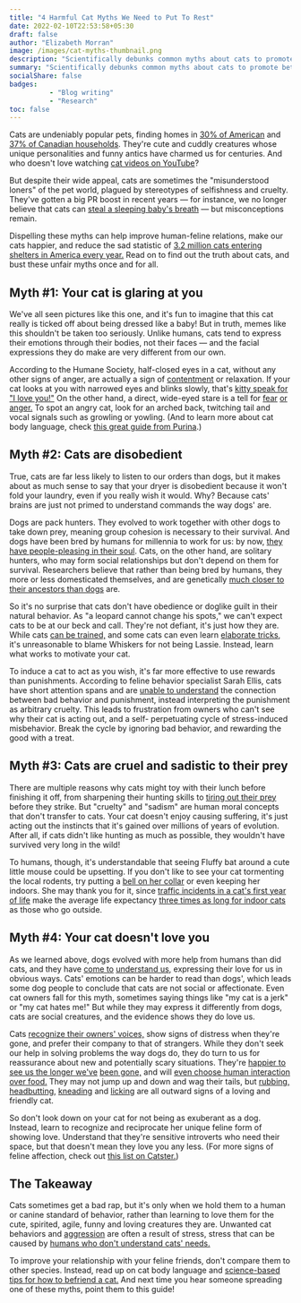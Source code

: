 ```yaml
---
title: "4 Harmful Cat Myths We Need to Put To Rest"
date: 2022-02-10T22:53:58+05:30
draft: false
author: "Elizabeth Morran"
image: /images/cat-myths-thumbnail.png
description: "Scientifically debunks common myths about cats to promote better human-feline relations."
summary: "Scientifically debunks common myths about cats to promote better human-feline relations."                
socialShare: false
badges:
          - "Blog writing"
          - "Research"    
toc: false
---
```


Cats are undeniably popular pets, finding homes in [30% of American](https://www.avma.org/KB/Resources/Statistics/Pages/Market-research-statistics-US-pet-ownership.aspx) and [37% of Canadian households](https://www.canadianveterinarians.net/documents/canadian-pet-population-figures-cahi-2017). They're cute and cuddly creatures whose unique personalities and funny antics have charmed us for centuries. And who doesn't love watching [cat videos on YouTube](https://www.youtube.com/watch?v=o00Ev2aXLCE)?

But despite their wide appeal, cats are sometimes the "misunderstood loners" of the pet world, plagued by stereotypes of selfishness and cruelty. They've gotten a big PR boost in recent years — for instance, we no longer believe that cats can [steal a sleeping baby's breath](https://www.snopes.com/fact-check/murderous-moggies/) — but misconceptions remain.

Dispelling these myths can help improve human-feline relations, make our cats happier, and reduce the sad statistic of [3.2 million cats entering shelters in America every year.](https://www.aspca.org/animal-homelessness/shelter-intake-and-surrender/pet-statistics) Read on to find out the truth about cats, and bust these unfair myths once and for all.

## Myth #1: Your cat is glaring at you

We've all seen pictures like this one, and it's fun to imagine that this cat really is ticked off about being dressed like a baby! But in truth, memes like this shouldn't be taken too seriously. Unlike humans, cats tend to express their emotions through their bodies, not their faces — and the facial expressions they do make are very different from our own.

According to the Humane Society, half-closed eyes in a cat, without any other signs of anger, are actually a sign of [contentment](http://www.humanesociety.org/animals/cats/tips/cat_communication.html) or relaxation. If your cat looks at you with narrowed eyes and blinks slowly, that's [kitty speak for "I love you!"](https://pets.webmd.com/cats/features/cat-body-language#1) On the other hand, a direct, wide-eyed stare is a tell for [fear](https://pets.webmd.com/cats/features/cat-body-language#2) [or anger.](https://pets.webmd.com/cats/features/cat-body-language#2) To spot an angry cat, look for an arched back, twitching tail and vocal signals such as growling or yowling. (And to learn more about cat body language, check [this great guide from Purina](https://www.purina.co.uk/cats/behaviour-and-training/understanding-cat-behaviour/cat-body-language).)

## Myth #2: Cats are disobedient

True, cats are far less likely to listen to our orders than dogs, but it makes about as much sense to say that your dryer is disobedient because it won't fold your laundry, even if you really wish it would. Why? Because cats' brains are just not primed to understand commands the way dogs' are.

Dogs are pack hunters. They evolved to work together with other dogs to take down prey, meaning group cohesion is necessary to their survival. And dogs have been bred by humans for millennia to work for us: by now, [they have people-pleasing in their soul](http://www.pnas.org/content/106/Supplement_1/9971). Cats, on the other hand, are solitary hunters, who may form social relationships but don't depend on them for survival. Researchers believe that rather than being bred by humans, they more or less domesticated themselves, and are genetically [much closer to their ancestors than dogs](https://news.nationalgeographic.com/2017/06/domesticated-cats-dna-genetics-pets-science/) are.

So it's no surprise that cats don't have obedience or doglike guilt in their natural behavior. As "a leopard cannot change his spots," we can't expect cats to be at our beck and call. They're not defiant, it's just how they are. While cats [can be trained,](https://news.nationalgeographic.com/2018/05/animals-cats-training-pets/) and some cats can even learn [elaborate tricks,](https://www.youtube.com/watch?v=8e0z3-iZ_TY) it's unreasonable to blame Whiskers for not being Lassie. Instead, learn what works to motivate your cat.

To induce a cat to act as you wish, it's far more effective to use rewards than punishments. According to feline behavior specialist Sarah Ellis, cats have short attention spans and are [unable to understand](https://www.theguardian.com/science/2016/jul/31/listen-to-her-purr-how-to-train-your-cat-sarah-ellis) the connection between bad behavior and punishment, instead interpreting the punishment as arbitrary cruelty. This leads to frustration from owners who can't see why their cat is acting out, and a self- perpetuating cycle of stress-induced misbehavior. Break the cycle by ignoring bad behavior, and rewarding the good with a treat.

## Myth #3: Cats are cruel and sadistic to their prey

There are multiple reasons why cats might toy with their lunch before finishing it off, from sharpening their hunting skills to [tiring out their prey](https://azdailysun.com/lifestyles/pets/london-zoo-why-do-cats-play-with-their-food/article_46a97775-232d-5e56-b0ea-dd1c8782b062.html) before they strike. But "cruelty" and "sadism" are human moral concepts that don't transfer to cats. Your cat doesn't enjoy causing suffering, it's just acting out the instincts that it's gained over millions of years of evolution. After all, if cats didn't like hunting as much as possible, they wouldn't have survived very long in the wild!

To humans, though, it's understandable that seeing Fluffy bat around a cute little mouse could be upsetting. If you don't like to see your cat tormenting the local rodents, try putting a [bell on her collar](http://blog.supakit.co/put-bell-cats-collar/) or even keeping her indoors. She may thank you for it, since [traffic incidents in a cat's first year of life](https://www.petful.com/pet-health/veterinarian-outdoor-cats/) make the average life expectancy [three times as long for indoor cats](http://aercmn.com/blog/posts/indoor-cats-vs-outdoor-cats/) as those who go outside.

## Myth #4: Your cat doesn't love you

As we learned above, dogs evolved with more help from humans than did cats, and they have [come to](https://news.nationalgeographic.com/news/2014/01/140127-cats-pets-animals-nation-dogs-people-science/) [understand us,](https://news.nationalgeographic.com/news/2014/01/140127-cats-pets-animals-nation-dogs-people-science/) expressing their love for us in obvious ways. Cats' emotions can be harder to read than dogs', which leads some dog people to conclude that cats are not social or affectionate. Even cat owners fall for this myth, sometimes saying things like "my cat is a jerk" or "my cat hates me!" But while they may express it differently from dogs, cats are social creatures, and the evidence shows they do love us.

Cats [recognize their owners' voices,](https://blogs.scientificamerican.com/not-bad-science/what-we-understand-about-cats-and-what-they-understand-about-us/) show signs of distress when they're gone, and prefer their company to that of strangers. While they don't seek our help in solving problems the way dogs do, they do turn to us for reassurance about new and potentially scary situations. They're [happier to see us the longer we've](http://journals.plos.org/plosone/article?id=10.1371/journal.pone.0185599) [been gone,](http://journals.plos.org/plosone/article?id=10.1371/journal.pone.0185599) and will [even choose human interaction over food.](https://www.nationalgeographic.com/magazine/2017/10/explore-animals-cats-science/) They may not jump up and down and wag their tails, but [rubbing,](https://www.petmd.com/cat/behavior/cat-behavior-why-do-cats-rub-against-you) [headbutting,](https://www.petmd.com/cat/behavior/cat-head-butting-what-does-it-mean) [kneading](https://www.petmd.com/cat/behavior/evr_ct_why_do_cats_knead) and [licking](https://www.mnn.com/family/pets/stories/why-do-cats-groom-people) are all outward signs of a loving and friendly cat.

So don't look down on your cat for not being as exuberant as a dog. Instead, learn to recognize and reciprocate her unique feline form of showing love. Understand that they're sensitive introverts who need their space, but that doesn't mean they love you any less. (For more signs of feline affection, check out [this list on Catster.](https://www.catster.com/lifestyle/cat-behavior-cat-affection-signs))

## The Takeaway

Cats sometimes get a bad rap, but it's only when we hold them to a human or canine standard of behavior, rather than learning to love them for the cute, spirited, agile, funny and loving creatures they are. Unwanted cat behaviors and [aggression](https://www.aspca.org/pet-care/cat-care/common-cat-behavior-issues/aggression-cats) are often a result of stress, stress that can be caused by [humans who don't understand cats' needs.](https://www.telegraph.co.uk/news/newstopics/howaboutthat/11097503/Cats-are-stressed-because-we-treat-them-like-dogs.html)

To improve your relationship with your feline friends, don't compare them to other species. Instead, read up on cat body language and [science-based tips for how to befriend a cat.](https://www.purina.co.uk/cats/behaviour-and-training/understanding-cat-behaviour/cat-body-language) And next time you hear someone spreading one of these myths, point them to this guide!